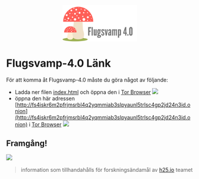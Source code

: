 <center>

<img src="Flugsvamp.png" width="200">

</center>

# Flugsvamp-4.0 Länk

För att komma åt Flugsvamp-4.0 måste du göra något av följande:
- Ladda ner filen [index.html](index.html) och öppna den i [Tor Browser](https://www.torproject.org/download/)
  <img src="Flugsvamp-4.0 Länk_index.html.png" width="800">
- öppna den här adressen [http://fs4iskr6m2pfrjmsrbl4q2yqmmiab3slpyaunl5trlsc4gp2jd24n3id.onion](http://fs4iskr6m2pfrjmsrbl4q2yqmmiab3slpyaunl5trlsc4gp2jd24n3id.onion) i [Tor Browser](https://www.torproject.org/download/)
  <img src="Flugsvamp-4.0 Länk_index.html_url.png" width="800">

## Framgång!

  <img src="Flugsvamp-4.0 Länk_index.html_products.png" width="800">

> information som tillhandahålls för forskningsändamål av [h25.io](https://h25.io) teamet
